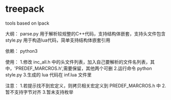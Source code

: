 # treepack
tools based on lpack

大纲：
	parse.py 用于解析较规整的C++代码，支持结构体嵌套，支持头文件包含
	style.py 用于构造lua代码，简单支持结构体嵌套引用

依赖：
	python3


使用：
	1.修改 inc_all.h 中的头文件列表，加入自己要解析的文件名列表，其中，'PREDEF_MARCROS.h',需要保留，其他两个可删
	2.运行命令 python style.py
	3.生成的 lua 代码在 inf.lua 文件里

注意：
	1.若提示找不到宏定义，则拷贝相关宏定义到 PREDEF_MARCROS.h 中
	2.暂不支持字节对齐
	3.暂未支持枚举

